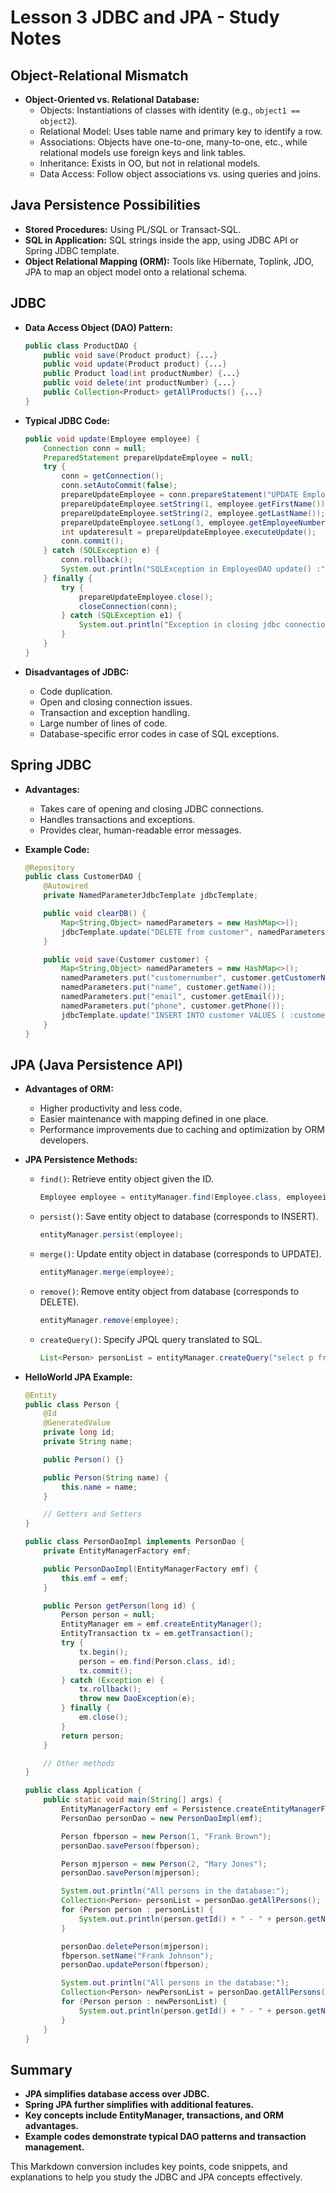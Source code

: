 # Lesson 3 JDBC and JPA - Study Notes

## Object-Relational Mismatch

- **Object-Oriented vs. Relational Database:**
  - Objects: Instantiations of classes with identity (e.g., `object1 == object2`).
  - Relational Model: Uses table name and primary key to identify a row.
  - Associations: Objects have one-to-one, many-to-one, etc., while relational models use foreign keys and link tables.
  - Inheritance: Exists in OO, but not in relational models.
  - Data Access: Follow object associations vs. using queries and joins.

## Java Persistence Possibilities

- **Stored Procedures:** Using PL/SQL or Transact-SQL.
- **SQL in Application:** SQL strings inside the app, using JDBC API or Spring JDBC template.
- **Object Relational Mapping (ORM):** Tools like Hibernate, Toplink, JDO, JPA to map an object model onto a relational schema.

## JDBC

- **Data Access Object (DAO) Pattern:**

  ```java
  public class ProductDAO {
      public void save(Product product) {...}
      public void update(Product product) {...}
      public Product load(int productNumber) {...}
      public void delete(int productNumber) {...}
      public Collection<Product> getAllProducts() {...}
  }
  ```

- **Typical JDBC Code:**

  ```java
  public void update(Employee employee) {
      Connection conn = null;
      PreparedStatement prepareUpdateEmployee = null;
      try {
          conn = getConnection();
          conn.setAutoCommit(false);
          prepareUpdateEmployee = conn.prepareStatement("UPDATE Employee SET firstname= ?, lastname= ? WHERE employeenumber=?");
          prepareUpdateEmployee.setString(1, employee.getFirstName());
          prepareUpdateEmployee.setString(2, employee.getLastName());
          prepareUpdateEmployee.setLong(3, employee.getEmployeeNumber());
          int updateresult = prepareUpdateEmployee.executeUpdate();
          conn.commit();
      } catch (SQLException e) {
          conn.rollback();
          System.out.println("SQLException in EmployeeDAO update() :" + e);
      } finally {
          try {
              prepareUpdateEmployee.close();
              closeConnection(conn);
          } catch (SQLException e1) {
              System.out.println("Exception in closing jdbc connection in EmployeeDAO" + e);
          }
      }
  }
  ```

- **Disadvantages of JDBC:**
  - Code duplication.
  - Open and closing connection issues.
  - Transaction and exception handling.
  - Large number of lines of code.
  - Database-specific error codes in case of SQL exceptions.

## Spring JDBC

- **Advantages:**

  - Takes care of opening and closing JDBC connections.
  - Handles transactions and exceptions.
  - Provides clear, human-readable error messages.

- **Example Code:**

  ```java
  @Repository
  public class CustomerDAO {
      @Autowired
      private NamedParameterJdbcTemplate jdbcTemplate;

      public void clearDB() {
          Map<String,Object> namedParameters = new HashMap<>();
          jdbcTemplate.update("DELETE from customer", namedParameters);
      }

      public void save(Customer customer) {
          Map<String,Object> namedParameters = new HashMap<>();
          namedParameters.put("customernumber", customer.getCustomerNumber());
          namedParameters.put("name", customer.getName());
          namedParameters.put("email", customer.getEmail());
          namedParameters.put("phone", customer.getPhone());
          jdbcTemplate.update("INSERT INTO customer VALUES ( :customernumber, :name, :email, :phone)", namedParameters);
      }
  }
  ```

## JPA (Java Persistence API)

- **Advantages of ORM:**

  - Higher productivity and less code.
  - Easier maintenance with mapping defined in one place.
  - Performance improvements due to caching and optimization by ORM developers.

- **JPA Persistence Methods:**

  - `find()`: Retrieve entity object given the ID.
    ```java
    Employee employee = entityManager.find(Employee.class, employeeid);
    ```
  - `persist()`: Save entity object to database (corresponds to INSERT).
    ```java
    entityManager.persist(employee);
    ```
  - `merge()`: Update entity object in database (corresponds to UPDATE).
    ```java
    entityManager.merge(employee);
    ```
  - `remove()`: Remove entity object from database (corresponds to DELETE).
    ```java
    entityManager.remove(employee);
    ```
  - `createQuery()`: Specify JPQL query translated to SQL.
    ```java
    List<Person> personList = entityManager.createQuery("select p from Person p").getResultList();
    ```

- **HelloWorld JPA Example:**

  ```java
  @Entity
  public class Person {
      @Id
      @GeneratedValue
      private long id;
      private String name;

      public Person() {}

      public Person(String name) {
          this.name = name;
      }

      // Getters and Setters
  }

  public class PersonDaoImpl implements PersonDao {
      private EntityManagerFactory emf;

      public PersonDaoImpl(EntityManagerFactory emf) {
          this.emf = emf;
      }

      public Person getPerson(long id) {
          Person person = null;
          EntityManager em = emf.createEntityManager();
          EntityTransaction tx = em.getTransaction();
          try {
              tx.begin();
              person = em.find(Person.class, id);
              tx.commit();
          } catch (Exception e) {
              tx.rollback();
              throw new DaoException(e);
          } finally {
              em.close();
          }
          return person;
      }

      // Other methods
  }

  public class Application {
      public static void main(String[] args) {
          EntityManagerFactory emf = Persistence.createEntityManagerFactory("jpaunit");
          PersonDao personDao = new PersonDaoImpl(emf);

          Person fbperson = new Person(1, "Frank Brown");
          personDao.savePerson(fbperson);

          Person mjperson = new Person(2, "Mary Jones");
          personDao.savePerson(mjperson);

          System.out.println("All persons in the database:");
          Collection<Person> personList = personDao.getAllPersons();
          for (Person person : personList) {
              System.out.println(person.getId() + " - " + person.getName());
          }

          personDao.deletePerson(mjperson);
          fbperson.setName("Frank Johnson");
          personDao.updatePerson(fbperson);

          System.out.println("All persons in the database:");
          Collection<Person> newPersonList = personDao.getAllPersons();
          for (Person person : newPersonList) {
              System.out.println(person.getId() + " - " + person.getName());
          }
      }
  }
  ```

## Summary

- **JPA simplifies database access over JDBC.**
- **Spring JPA further simplifies with additional features.**
- **Key concepts include EntityManager, transactions, and ORM advantages.**
- **Example codes demonstrate typical DAO patterns and transaction management.**

This Markdown conversion includes key points, code snippets, and explanations to help you study the JDBC and JPA concepts effectively.
